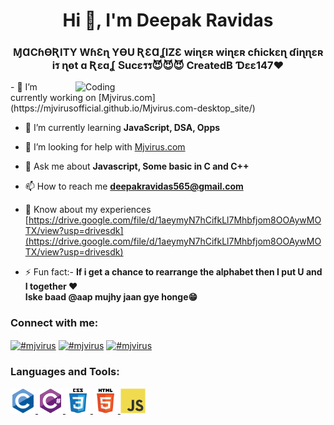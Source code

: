 

<h1 align="center">Hi 👋, I'm Deepak Ravidas</h1>
<h3 align="center">ⱮⱭCɦѲƦITY WɦƐɳ YѲU ƦƐⱭʆIZƐ wiɳɛʀ wiɳɛʀ cɦickɛɳ ɗiɳɳɛʀ<br>iร ɳѳt ɑ Ʀɛɑʆ Տucɛรร😈😈😈 CreatedB Ɗɛɛ147❤️</h3>

<img align="right" alt="Coding" width="400" src="https://cdn.dribbble.com/users/1162077/screenshots/3848914/programmer.gif">
- 🔭 I’m currently working on [Mjvirus.com](https://mjvirusofficial.github.io/Mjvirus.com-desktop_site/)

- 🌱 I’m currently learning **JavaScript, DSA, Opps**

- 🤝 I’m looking for help with [Mjvirus.com](https://mjvirusofficial.github.io/Mjvirus.com-desktop_site/)

- 💬 Ask me about **Javascript, Some basic in C and C++**

- 📫 How to reach me **deepakravidas565@gmail.com**

- 📄 Know about my experiences [https://drive.google.com/file/d/1aeymyN7hCifkLl7Mhbfjom8OOAywMOTX/view?usp=drivesdk](https://drive.google.com/file/d/1aeymyN7hCifkLl7Mhbfjom8OOAywMOTX/view?usp=drivesdk)

- ⚡ Fun fact:- **If i get a chance to rearrange the alphabet then I put U and I together ❤️<br>Iske baad @aap mujhy jaan gye honge😁**

<h3 align="left">Connect with me:</h3>
<p align="left">
<a href="https://fb.com/#mjvirus" target="blank"><img align="center" src="https://raw.githubusercontent.com/rahuldkjain/github-profile-readme-generator/master/src/images/icons/Social/facebook.svg" alt="#mjvirus" height="30" width="40" /></a>
<a href="https://instagram.com/#mjvirus" target="blank"><img align="center" src="https://raw.githubusercontent.com/rahuldkjain/github-profile-readme-generator/master/src/images/icons/Social/instagram.svg" alt="#mjvirus" height="30" width="40" /></a>
<a href="https://www.youtube.com/c/#mjvirus" target="blank"><img align="center" src="https://raw.githubusercontent.com/rahuldkjain/github-profile-readme-generator/master/src/images/icons/Social/youtube.svg" alt="#mjvirus" height="30" width="40" /></a>
</p>

<h3 align="left">Languages and Tools:</h3>
<p align="left"> <a href="https://www.cprogramming.com/" target="_blank" rel="noreferrer"> <img src="https://raw.githubusercontent.com/devicons/devicon/master/icons/c/c-original.svg" alt="c" width="40" height="40"/> </a> <a href="https://www.w3schools.com/cs/" target="_blank" rel="noreferrer"> <img src="https://raw.githubusercontent.com/devicons/devicon/master/icons/csharp/csharp-original.svg" alt="csharp" width="40" height="40"/> </a> <a href="https://www.w3schools.com/css/" target="_blank" rel="noreferrer"> <img src="https://raw.githubusercontent.com/devicons/devicon/master/icons/css3/css3-original-wordmark.svg" alt="css3" width="40" height="40"/> </a> <a href="https://www.w3.org/html/" target="_blank" rel="noreferrer"> <img src="https://raw.githubusercontent.com/devicons/devicon/master/icons/html5/html5-original-wordmark.svg" alt="html5" width="40" height="40"/> </a> <a href="https://developer.mozilla.org/en-US/docs/Web/JavaScript" target="_blank" rel="noreferrer"> <img src="https://raw.githubusercontent.com/devicons/devicon/master/icons/javascript/javascript-original.svg" alt="javascript" width="40" height="40"/> </a> </p>



















 







